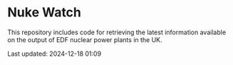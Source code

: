 # Nuke Watch

This repository includes code for retrieving the latest information available on the output of EDF nuclear power plants in the UK.

Last updated: 2024-12-18 01:09